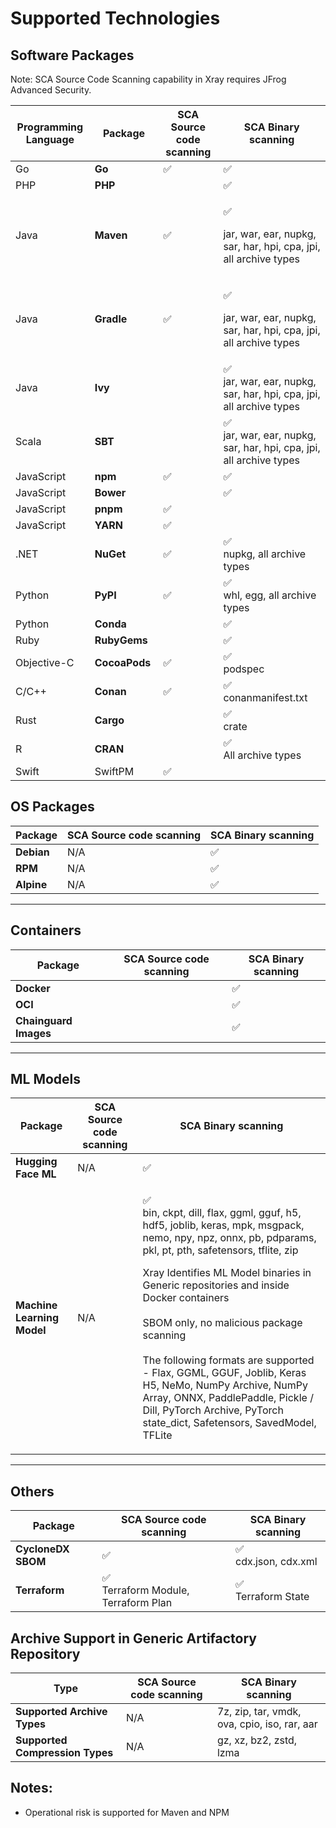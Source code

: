 # Supported Technologies

## Software Packages

Note: SCA Source Code Scanning capability in Xray requires JFrog Advanced Security.&#x20;

<table data-full-width="true"><thead><tr><th width="189">Programming Language</th><th width="154">Package</th><th width="202">SCA Source code scanning</th><th width="464">SCA Binary scanning</th></tr></thead><tbody><tr><td>Go</td><td><strong>Go</strong></td><td><span data-gb-custom-inline data-tag="emoji" data-code="2705">✅</span></td><td><span data-gb-custom-inline data-tag="emoji" data-code="2705">✅</span> </td></tr><tr><td>PHP</td><td><strong>PHP</strong></td><td></td><td><span data-gb-custom-inline data-tag="emoji" data-code="2705">✅</span></td></tr><tr><td>Java</td><td><strong>Maven</strong></td><td><span data-gb-custom-inline data-tag="emoji" data-code="2705">✅</span></td><td><p><span data-gb-custom-inline data-tag="emoji" data-code="2705">✅</span> </p><p>jar, war, ear, nupkg, sar, har, hpi, cpa, jpi, all archive types</p></td></tr><tr><td>Java</td><td><strong>Gradle</strong></td><td><span data-gb-custom-inline data-tag="emoji" data-code="2705">✅</span></td><td><p><span data-gb-custom-inline data-tag="emoji" data-code="2705">✅</span></p><p>jar, war, ear, nupkg, sar, har, hpi, cpa, jpi, all archive types</p></td></tr><tr><td>Java</td><td><strong>Ivy</strong></td><td></td><td><span data-gb-custom-inline data-tag="emoji" data-code="2705">✅</span><br>jar, war, ear, nupkg, sar, har, hpi, cpa, jpi, all archive types</td></tr><tr><td>Scala</td><td><strong>SBT</strong></td><td></td><td><span data-gb-custom-inline data-tag="emoji" data-code="2705">✅</span><br>jar, war, ear, nupkg, sar, har, hpi, cpa, jpi, all archive types</td></tr><tr><td>JavaScript</td><td><strong>npm</strong></td><td><span data-gb-custom-inline data-tag="emoji" data-code="2705">✅</span></td><td><span data-gb-custom-inline data-tag="emoji" data-code="2705">✅</span></td></tr><tr><td>JavaScript</td><td><strong>Bower</strong></td><td></td><td><span data-gb-custom-inline data-tag="emoji" data-code="2705">✅</span></td></tr><tr><td>JavaScript</td><td><strong>pnpm</strong></td><td><span data-gb-custom-inline data-tag="emoji" data-code="2705">✅</span></td><td></td></tr><tr><td>JavaScript</td><td><strong>YARN</strong></td><td><span data-gb-custom-inline data-tag="emoji" data-code="2705">✅</span></td><td></td></tr><tr><td>.NET</td><td><strong>NuGet</strong></td><td><span data-gb-custom-inline data-tag="emoji" data-code="2705">✅</span></td><td><span data-gb-custom-inline data-tag="emoji" data-code="2705">✅</span><br>nupkg, all archive types</td></tr><tr><td>Python</td><td><strong>PyPI</strong></td><td><span data-gb-custom-inline data-tag="emoji" data-code="2705">✅</span></td><td><span data-gb-custom-inline data-tag="emoji" data-code="2705">✅</span><br>whl, egg, all archive types</td></tr><tr><td>Python</td><td><strong>Conda</strong></td><td></td><td><span data-gb-custom-inline data-tag="emoji" data-code="2705">✅</span></td></tr><tr><td>Ruby</td><td><strong>RubyGems</strong></td><td></td><td><span data-gb-custom-inline data-tag="emoji" data-code="2705">✅</span></td></tr><tr><td>Objective-C</td><td><strong>CocoaPods</strong></td><td><span data-gb-custom-inline data-tag="emoji" data-code="2705">✅</span></td><td><span data-gb-custom-inline data-tag="emoji" data-code="2705">✅</span><br>podspec</td></tr><tr><td>C/C++</td><td><strong>Conan</strong></td><td><span data-gb-custom-inline data-tag="emoji" data-code="2705">✅</span></td><td><span data-gb-custom-inline data-tag="emoji" data-code="2705">✅</span><br>conanmanifest.txt</td></tr><tr><td>Rust</td><td><strong>Cargo</strong></td><td></td><td><span data-gb-custom-inline data-tag="emoji" data-code="2705">✅</span><br>crate</td></tr><tr><td>R</td><td><strong>CRAN</strong></td><td></td><td><span data-gb-custom-inline data-tag="emoji" data-code="2705">✅</span><br>All archive types</td></tr><tr><td>Swift</td><td>SwiftPM</td><td><span data-gb-custom-inline data-tag="emoji" data-code="2705">✅</span></td><td></td></tr></tbody></table>

## OS Packages

<table data-full-width="true"><thead><tr><th>Package</th><th>SCA Source code scanning</th><th>SCA Binary scanning</th></tr></thead><tbody><tr><td><strong>Debian</strong></td><td>N/A</td><td><span data-gb-custom-inline data-tag="emoji" data-code="2705">✅</span></td></tr><tr><td><strong>RPM</strong></td><td>N/A</td><td><span data-gb-custom-inline data-tag="emoji" data-code="2705">✅</span></td></tr><tr><td><strong>Alpine</strong></td><td>N/A</td><td><span data-gb-custom-inline data-tag="emoji" data-code="2705">✅</span></td></tr></tbody></table>

***

## Containers

<table data-full-width="true"><thead><tr><th>Package</th><th>SCA Source code scanning</th><th>SCA Binary scanning</th></tr></thead><tbody><tr><td><strong>Docker</strong></td><td></td><td><span data-gb-custom-inline data-tag="emoji" data-code="2705">✅</span></td></tr><tr><td><strong>OCI</strong></td><td></td><td><span data-gb-custom-inline data-tag="emoji" data-code="2705">✅</span></td></tr><tr><td><strong>Chainguard Images</strong></td><td></td><td><span data-gb-custom-inline data-tag="emoji" data-code="2705">✅</span></td></tr></tbody></table>

***

## ML Models

<table data-full-width="true"><thead><tr><th>Package</th><th>SCA Source code scanning</th><th>SCA Binary scanning</th></tr></thead><tbody><tr><td><strong>Hugging Face ML</strong></td><td>N/A</td><td><span data-gb-custom-inline data-tag="emoji" data-code="2705">✅</span></td></tr><tr><td><strong>Machine Learning Model</strong></td><td>N/A</td><td><p><span data-gb-custom-inline data-tag="emoji" data-code="2705">✅</span><br>bin, ckpt, dill, flax, ggml, gguf, h5, hdf5, joblib, keras, mpk, msgpack, nemo, npy, npz, onnx, pb, pdparams, pkl, pt, pth, safetensors, tflite, zip</p><p></p><p>Xray Identifies ML Model binaries in Generic repositories and inside Docker containers<br><br>SBOM only, no malicious package scanning<br><br>The following formats are supported - Flax, GGML, GGUF, Joblib, Keras H5, NeMo, NumPy Archive, NumPy Array, ONNX, PaddlePaddle, Pickle / Dill, PyTorch Archive, PyTorch state_dict, Safetensors, SavedModel, TFLite</p></td></tr></tbody></table>

***

## Others

<table data-full-width="true"><thead><tr><th>Package</th><th>SCA Source code scanning</th><th>SCA Binary scanning</th></tr></thead><tbody><tr><td><strong>CycloneDX SBOM</strong></td><td><span data-gb-custom-inline data-tag="emoji" data-code="2705">✅</span></td><td><span data-gb-custom-inline data-tag="emoji" data-code="2705">✅</span><br>cdx.json, cdx.xml</td></tr><tr><td><strong>Terraform</strong></td><td><span data-gb-custom-inline data-tag="emoji" data-code="2705">✅</span><br>Terraform Module, Terraform Plan</td><td><span data-gb-custom-inline data-tag="emoji" data-code="2705">✅</span><br>Terraform State</td></tr></tbody></table>

## Archive Support in Generic Artifactory Repository

| Type                            | SCA Source code scanning | SCA Binary scanning                          |
| ------------------------------- | ------------------------ | -------------------------------------------- |
| **Supported Archive Types**     | N/A                      | 7z, zip, tar, vmdk, ova, cpio, iso, rar, aar |
| **Supported Compression Types** | N/A                      | gz, xz, bz2, zstd, lzma                      |

## Notes:

* Operational risk is supported for Maven and NPM
